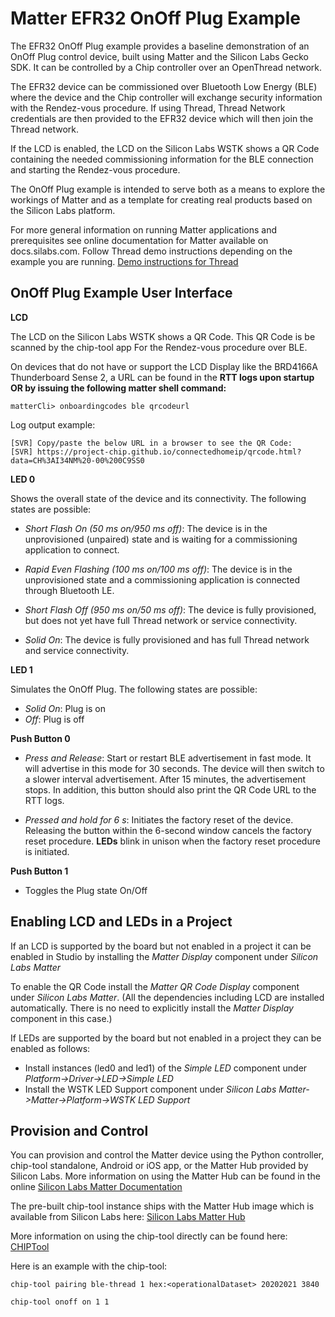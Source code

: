 # Matter EFR32 OnOff Plug Example

The EFR32 OnOff Plug example provides a baseline demonstration of an OnOff Plug control
device, built using Matter and the Silicon Labs Gecko SDK. It can be controlled
by a Chip controller over an OpenThread network.

The EFR32 device can be commissioned over Bluetooth Low Energy (BLE) where the device
and the Chip controller will exchange security information with the Rendez-vous
procedure. If using Thread, Thread Network credentials are then provided to the
EFR32 device which will then join the Thread network.

If the LCD is enabled, the LCD on the Silicon Labs WSTK shows a QR Code containing the
needed commissioning information for the BLE connection and starting the
Rendez-vous procedure.

The OnOff Plug example is intended to serve both as a means to explore the
workings of Matter and as a template for creating real products based on the
Silicon Labs platform.

For more general information on running Matter applications and prerequisites see online 
documentation for Matter available on docs.silabs.com. Follow Thread demo instructions depending on the example you are running.
[Demo instructions for Thread](https://docs.silabs.com/matter/2.3.1/matter-thread)

## OnOff Plug Example User Interface

**LCD** 

The LCD on the Silicon Labs WSTK shows a QR Code. This QR Code is be scanned by the chip-tool app For the Rendez-vous procedure over BLE.

On devices that do not have or support the LCD Display like the BRD4166A Thunderboard Sense 2, a URL can be found in the **RTT logs upon startup OR by issuing the following matter shell command:**

```shell
matterCli> onboardingcodes ble qrcodeurl
```

Log output example:

```shell
[SVR] Copy/paste the below URL in a browser to see the QR Code:
[SVR] https://project-chip.github.io/connectedhomeip/qrcode.html?data=CH%3AI34NM%20-00%200C9SS0
```

**LED 0** 

Shows the overall state of the device and its connectivity. The following states are possible:

-   _Short Flash On (50 ms on/950 ms off)_: The device is in the unprovisioned (unpaired) state and is waiting for a commissioning application to connect.

-   _Rapid Even Flashing (100 ms on/100 ms off)_: The device is in the unprovisioned state and a commissioning application is connected through Bluetooth LE.

-   _Short Flash Off (950 ms on/50 ms off)_: The device is fully
provisioned, but does not yet have full Thread network or service
connectivity.

-   _Solid On_: The device is fully provisioned and has full Thread
 network and service connectivity.

**LED 1** 

Simulates the OnOff Plug. The following states are possible:

-   _Solid On_: Plug is on
-   _Off_: Plug is off

    
**Push Button 0**

-   _Press and Release_: Start or restart BLE advertisement in fast mode. It will advertise in this mode
for 30 seconds. The device will then switch to a slower interval advertisement.
After 15 minutes, the advertisement stops. In addition, this button should also print the QR Code URL to the RTT logs.

-   _Pressed and hold for 6 s_: Initiates the factory reset of the device.
 Releasing the button within the 6-second window cancels the factory reset
 procedure. **LEDs** blink in unison when the factory reset procedure is
 initiated.

**Push Button 1** 

- Toggles the Plug state On/Off

## Enabling LCD and LEDs in a Project

If an LCD is supported by the board but not enabled in a project it can be enabled in Studio by installing the _Matter Display_ component under _Silicon Labs Matter_

To enable the QR Code install the _Matter QR Code Display_ component under _Silicon Labs Matter_. (All the dependencies including LCD are installed automatically. There is no need to explicitly install the _Matter Display_ component in this case.)

If LEDs are supported by the board but not enabled in a project they can be enabled as follows:
-   Install instances (led0 and led1) of the _Simple LED_ component under _Platform->Driver->LED->Simple LED_
-   Install the WSTK LED Support component under _Silicon Labs Matter->Matter->Platform->WSTK LED Support_

## Provision and Control

You can provision and control the Matter device using the Python controller, chip-tool standalone, Android or iOS app, or the Matter Hub provided by Silicon Labs. More information on using the Matter Hub can be found in the online [Silicon Labs Matter Documentation](https://docs.silabs.com/matter/2.3.1/matter-thread/raspi-img)

The pre-built chip-tool instance ships with the Matter Hub image which is available from Silicon Labs here: [Silicon Labs Matter Hub](https://www.silabs.com/documents/public/software/SilabsMatterPi_2.3.0-1.3-extension.zip)
    
More information on using the chip-tool directly can be found here: [CHIPTool](https://github.com/project-chip/connectedhomeip/blob/master/examples/chip-tool/README.md)


Here is an example with the chip-tool:

```shell
chip-tool pairing ble-thread 1 hex:<operationalDataset> 20202021 3840

chip-tool onoff on 1 1
```
